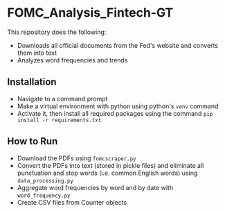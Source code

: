 # FOMC_Analysis_Fintech-GT

This repository does the following:
- Downloads all official documents from the Fed's website and converts them into text
- Analyzes word frequencies and trends
## Installation

- Navigate to a command prompt
- Make a virtual environment with python using python's `venv` command
- Activate it, then install all required packages using the command `pip install -r requirements.txt`

## How to Run

- Download the PDFs using `fomcscraper.py`
- Convert the PDFs into text (stored in pickle files) and eliminate all punctuation and stop words (i.e. common English words) using `data_processing.py`
- Aggregate word frequencies by word and by date with `word_frequency.py`
- Create CSV files from Counter objects
